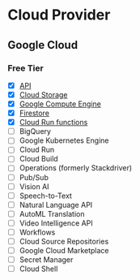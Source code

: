 # Cloud Provider

## Google Cloud 


### Free Tier

- [x] [API](https://github.com/rosera/cloud-provider-iac/blob/main/api/terraform/README.md)
- [x] [Cloud Storage](https://github.com/rosera/cloud-provider-iac/blob/main/storage/terraform/README.md)
- [x] [Google Compute Engine](https://github.com/rosera/cloud-provider-iac/blob/main/compute/terraform/README.md)
- [x] [Firestore](https://github.com/rosera/cloud-provider-iac/blob/main/firestore/terraform/README.md)
- [x] [Cloud Run functions](https://github.com/rosera/cloud-provider-iac/blob/main/cloud-functions/terraform/README.md)
- [ ] BigQuery
- [ ] Google Kubernetes Engine
- [ ] Cloud Run
- [ ] Cloud Build
- [ ] Operations (formerly Stackdriver)
- [ ] Pub/Sub
- [ ] Vision AI
- [ ] Speech-to-Text
- [ ] Natural Language API
- [ ] AutoML Translation
- [ ] Video Intelligence API
- [ ] Workflows
- [ ] Cloud Source Repositories
- [ ] Google Cloud Marketplace
- [ ] Secret Manager
- [ ] Cloud Shell
